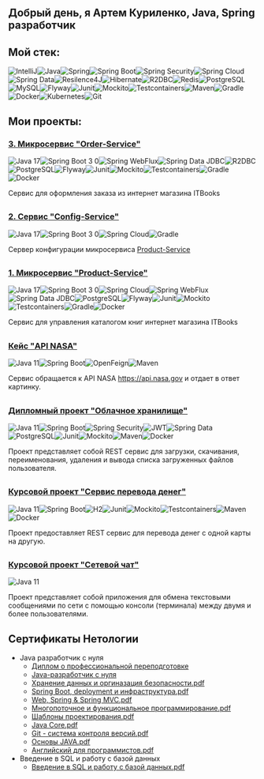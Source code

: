 ## Добрый день, я Артем Куриленко, Java, Spring разработчик

## Мой стек:
![IntelliJ](https://user-images.githubusercontent.com/98458226/213930970-678cf843-4815-4d4e-bc19-ddbd547f8ddb.jpg)![Java](https://user-images.githubusercontent.com/98458226/213930976-bc293742-7168-463a-a1c3-d9b4a2112b28.jpg)![Spring](https://user-images.githubusercontent.com/98458226/213931002-5b443237-0b4b-4610-9e5e-7f1245c1c7b2.jpg)![Spring Boot](https://user-images.githubusercontent.com/98458226/213931008-f45e0532-eb5f-4bee-8fd4-f1a067a89e40.jpg)![Spring Security](https://user-images.githubusercontent.com/98458226/213931011-23a10af9-db0b-4884-80b1-4d37a776759b.jpg)![Spring Cloud](https://user-images.githubusercontent.com/98458226/213931033-e937393e-91d4-4439-b512-d1df098b97b4.jpg)![Spring Data](https://user-images.githubusercontent.com/98458226/213931022-f54ea920-6a0b-4090-ad5c-17fc9bf37462.jpg)![Resilence4J](https://user-images.githubusercontent.com/98458226/213931323-00dc80a1-43c5-4fb6-971c-483b814dba66.jpg)![Hibernate](https://user-images.githubusercontent.com/98458226/213931124-896f2f2e-d5e7-4fb1-98ba-d46058e2e63a.jpg)![R2DBC](https://user-images.githubusercontent.com/98458226/213931173-72afbaee-abb6-4498-a377-efe131e22c5b.jpg)![Redis](https://user-images.githubusercontent.com/98458226/213931178-2a170c94-466a-40d1-9745-e776af1169b0.jpg)![PostgreSQL](https://user-images.githubusercontent.com/98458226/213931200-d9542598-1c70-4187-b213-ed0b198c0e9d.jpg)![MySQL](https://user-images.githubusercontent.com/98458226/213931227-c905e148-e6e0-4d76-a8da-2b890929733f.jpg)![Flyway](https://user-images.githubusercontent.com/98458226/214024014-3ff1008f-a90c-4504-ad6c-04872ffab1b7.jpg)![Junit](https://user-images.githubusercontent.com/98458226/213931346-44ba8541-34f3-41a8-9c55-5404b9cc61f8.jpg)![Mockito](https://user-images.githubusercontent.com/98458226/213931352-2ed54cc1-ec75-455f-8e37-dfc9cf0cf3bc.jpg)![Testcontainers](https://user-images.githubusercontent.com/98458226/213931356-e146f3d6-d9a3-4ec8-843c-eda3ce56d820.jpg)![Maven](https://user-images.githubusercontent.com/98458226/213931453-5781a25f-39a6-4598-bd20-eb7bd1520b44.jpg)![Gradle](https://user-images.githubusercontent.com/98458226/213931457-a47f8eac-80a7-4c14-a8f1-1870f4aedeed.jpg)![Docker](https://user-images.githubusercontent.com/98458226/213931460-992ca6e4-0187-4aed-a319-5d1209f09b5c.jpg)![Kubernetes](https://user-images.githubusercontent.com/98458226/213931472-4a9340c0-aada-443c-b6f3-e78d03d03815.jpg)![Git](https://user-images.githubusercontent.com/98458226/213931478-b5b08959-c521-4c3e-82e3-ea7818329f2e.jpg)


<!-- **Java 11+, Spring Framework, Spring Boot, Spring Security, Spring Data, JDBC, JPA, Hibernate, PostgreSQL, MySQL, JUnit, Mockito, Testcontainers, Maven, Gradle, Docker, Git** -->
## Мои проекты:
### [3. Микросервис "Order-Service"](https://github.com/ArtJDev/order-service)
![Java 17](https://user-images.githubusercontent.com/98458226/214136319-383c1ac6-bc48-4241-a6a8-83f43cf4cc5e.jpg)![Spring Boot 3 0](https://user-images.githubusercontent.com/98458226/214136347-8f1050fc-aa5d-4ffe-bdf3-cb5f082c96be.jpg)![Spring WebFlux](https://user-images.githubusercontent.com/98458226/214136424-04ba2acf-93c0-4666-9e29-c09d48d82407.jpg)![Spring Data JDBC](https://user-images.githubusercontent.com/98458226/214136475-da332dc2-5b6f-4ee5-895b-f9385d968728.jpg)![R2DBC](https://user-images.githubusercontent.com/98458226/214136516-17b149fd-e5fd-488c-a168-7ab98715301e.jpg)![PostgreSQL](https://user-images.githubusercontent.com/98458226/214136588-a0c97232-b1d6-4517-a698-c7af29aaf0f9.jpg)![Flyway](https://user-images.githubusercontent.com/98458226/214136622-e3045efd-1cf1-4e5b-8390-13cc52f6017a.jpg)![Junit](https://user-images.githubusercontent.com/98458226/214136668-f0536f52-4356-4fb8-b7b7-f57ea12e1112.jpg)![Mockito](https://user-images.githubusercontent.com/98458226/214136700-1bab3f6a-c29b-4316-a8c1-f36fc726efca.jpg)![Testcontainers](https://user-images.githubusercontent.com/98458226/214136747-8a4bce38-9c69-42be-b8dd-e69c6e980619.jpg)![Gradle](https://user-images.githubusercontent.com/98458226/214136777-b5791272-075a-4b2a-a9b0-88d4546fd9d5.jpg)![Docker](https://user-images.githubusercontent.com/98458226/214136812-fb07f007-dd5a-4cc0-9ba8-0b3953a4f02b.jpg)

Сервис для оформления заказа из интернет магазина ITBooks
##

### [2. Сервис "Config-Service"](https://github.com/ArtJDev/config-service)
![Java 17](https://user-images.githubusercontent.com/98458226/214134376-3e84e1c3-6377-4a3d-bc64-f6f0517238e4.jpg)![Spring Boot 3 0](https://user-images.githubusercontent.com/98458226/214134416-52658f96-164c-4e76-9347-ee5ba9605bba.jpg)![Spring Cloud](https://user-images.githubusercontent.com/98458226/214134464-7db9ec69-7bf6-4f09-814f-7e63a6890893.jpg)![Gradle](https://user-images.githubusercontent.com/98458226/214134844-6e346d53-cb2e-48c6-9ba7-8692bf81b567.jpg)

Сервер конфигурации микросервиса [Product-Service](https://github.com/ArtJDev/product-service)
##

### [1. Микросервис "Product-Service"](https://github.com/ArtJDev/product-service)
![Java 17](https://user-images.githubusercontent.com/98458226/214115081-d8d97202-7099-4060-a756-5342d3a012e0.jpg)![Spring Boot 3 0](https://user-images.githubusercontent.com/98458226/214115164-ed14c5e2-fd8f-4d01-a664-cc36d6a122c9.jpg)![Spring Cloud](https://user-images.githubusercontent.com/98458226/214038299-e011421a-8a49-49d4-bc7f-e7e74d71e4e1.jpg)![Spring WebFlux](https://user-images.githubusercontent.com/98458226/214038335-f0bf49bb-25e2-4580-9ce9-9066626de095.jpg)![Spring Data JDBC](https://user-images.githubusercontent.com/98458226/214038382-edaba164-1b86-4ae7-8f4c-70f29c6357b3.jpg)![PostgreSQL](https://user-images.githubusercontent.com/98458226/214038421-ae61d798-132c-48c4-8582-bfdacd9f71b4.jpg)![Flyway](https://user-images.githubusercontent.com/98458226/214038507-c6b90a1d-887c-4aed-8d4b-d785434c7271.jpg)![Junit](https://user-images.githubusercontent.com/98458226/214038553-290c2aa5-4940-4a1e-8506-eb9f15b6c801.jpg)![Mockito](https://user-images.githubusercontent.com/98458226/214038572-9366dfad-280e-41d8-8b7b-414388ad3ac8.jpg)![Testcontainers](https://user-images.githubusercontent.com/98458226/214038613-7d0278e9-d64f-4064-94e9-ad63e0699afc.jpg)![Gradle](https://user-images.githubusercontent.com/98458226/214038789-f179f317-1827-441b-a62b-cdeaccdd8210.jpg)![Docker](https://user-images.githubusercontent.com/98458226/214114887-cf0b273a-04b0-4bfd-a9c0-4fe98553481d.jpg)

Сервис для управления каталогом книг интернет магазина ITBooks
##

### [Кейс "API NASA"](https://github.com/ArtJDev/rest_api_nasa)
![Java 11](https://user-images.githubusercontent.com/98458226/214115640-828928d3-bf9a-47d3-9746-a651dee028d1.jpg)![Spring Boot](https://user-images.githubusercontent.com/98458226/213931957-84a52baa-7747-43b4-80ad-ccefdc88978b.jpg)![OpenFeign](https://user-images.githubusercontent.com/98458226/213932108-7091e6ca-7564-4aaa-a4cb-07fcacaab3a5.jpg)![Maven](https://user-images.githubusercontent.com/98458226/213932487-41d48e61-c519-4b64-92dd-9141ed088524.jpg)


Сервис обращается к API NASA https://api.nasa.gov и отдает в ответ картинку.
##

### [Дипломный проект "Облачное хранилище"](https://github.com/ArtJDev/CloudStorage)
![Java 11](https://user-images.githubusercontent.com/98458226/214115693-688bca68-56a9-471f-80df-c9262db4f4ec.jpg)![Spring Boot](https://user-images.githubusercontent.com/98458226/213932218-209e81ee-74c0-4037-9c48-418325c07c2c.jpg)![Spring Security](https://user-images.githubusercontent.com/98458226/213932296-a55c56bf-8b93-4e48-8898-81c958449044.jpg)![JWT](https://user-images.githubusercontent.com/98458226/213932439-10840453-b421-4a59-96f8-b023764fb7b9.jpg)![Spring Data](https://user-images.githubusercontent.com/98458226/213932227-adfffaf6-d821-4d8f-bfb9-dbe89935a50c.jpg)![PostgreSQL](https://user-images.githubusercontent.com/98458226/213932233-a9029960-aa32-4d99-9487-b4de067365ee.jpg)![Junit](https://user-images.githubusercontent.com/98458226/213932243-68240735-75e3-4b37-b209-695b521c5a33.jpg)![Mockito](https://user-images.githubusercontent.com/98458226/213932252-ec3578a4-c49c-4197-b672-86bc2aecce10.jpg)![Maven](https://user-images.githubusercontent.com/98458226/213932262-ea961c79-1d8c-42d7-93fc-60c4403c8b7a.jpg)![Docker](https://user-images.githubusercontent.com/98458226/213932268-08ea4eca-593b-499b-95ae-0e894c5a9161.jpg)

Проект представляет собой REST сервис для загрузки, скачивания, переименования, удаления и вывода списка загруженных файлов пользователя.
##

### [Курсовой проект "Сервис перевода денег"](https://github.com/ArtJDev/Transfer_Money_REST_API)
![Java 11](https://user-images.githubusercontent.com/98458226/214115727-7843dcb1-994d-4f34-ae1a-128aa683ed6c.jpg)![Spring Boot](https://user-images.githubusercontent.com/98458226/213932582-a91b94ba-9eca-4841-8ee7-060b98244701.jpg)![H2](https://user-images.githubusercontent.com/98458226/213932590-94d464c8-d719-4712-949a-1b05d08ba03f.png)![Junit](https://user-images.githubusercontent.com/98458226/213932594-38c924b8-a6c2-4386-acd3-f115e76fe470.jpg)![Mockito](https://user-images.githubusercontent.com/98458226/213932597-1fbcf3a6-245d-468d-a4fb-7b20177c59f8.jpg)![Testcontainers](https://user-images.githubusercontent.com/98458226/213932620-408dd7f7-ab35-4cba-acc3-64f483ecea60.jpg)![Maven](https://user-images.githubusercontent.com/98458226/213932697-d954e3d3-af8d-45f3-b9bb-2d730b143361.jpg)![Docker](https://user-images.githubusercontent.com/98458226/213932631-d5c9d285-6904-4fed-98ac-c2e154637e0d.jpg)

Проект предоставляет REST сервис для перевода денег с одной карты на другую.
##
### [Курсовой проект "Сетевой чат"](https://github.com/ArtJDev/OnlineChat)

![Java 11](https://user-images.githubusercontent.com/98458226/214115805-79f2322a-af55-4c1c-9e90-3eb0d2e01efd.jpg)

Проект представляет собой приложения для обмена текстовыми сообщениями по сети с помощью консоли (терминала) между двумя и более пользователями.
##
## Сертификаты Нетологии
- Java разработчик с нуля
  - [Диплом о профессиональной переподготовке](https://github.com/ArtJDev/certificates/blob/main/Диплом.jpg)
  - [Java-разработчик с нуля](https://github.com/ArtJDev/certificates/blob/main/10.%20Java%20разработчик.pdf)
  - [Хранение данных и оргиназация безопасности.pdf](https://github.com/ArtJDev/certificates/blob/main/9.%20Хранение%20данных%20и%20оргиназация%20безопасности.pdf)
  - [Spring Boot, deployment и инфраструктура.pdf](https://github.com/ArtJDev/certificates/blob/main/8.%20Spring%20Boot%2C%20deployment%20и%20инфраструктура.pdf)
  - [Web, Spring & Spring MVC.pdf](https://github.com/ArtJDev/certificates/blob/main/7.%20Web%2C%20Spring%20%26%20Spring%20MVC.pdf)
  - [Многопоточное и функциональное программирование.pdf](https://github.com/ArtJDev/certificates/blob/main/6.%20Многопоточное%20и%20функциональное%20программирование.pdf)
  - [Шаблоны проектирования.pdf](https://github.com/ArtJDev/certificates/blob/main/5.%20Шаблоны%20проектирования.pdf)
  - [Java Core.pdf](https://github.com/ArtJDev/certificates/blob/main/4.%20Java%20Core.pdf)
  - [Git - система контроля версий.pdf](https://github.com/ArtJDev/certificates/blob/main/3.%20Git%20-%20система%20контроля%20версий.pdf)
  - [Основы JAVA.pdf](https://github.com/ArtJDev/certificates/blob/main/2.%20Основы%20JAVA.pdf)
  - [Английский для программистов.pdf](https://github.com/ArtJDev/certificates/blob/main/1.%20Английский%20для%20программистов.pdf)
- Введение в SQL и работу с базой данных
  - [Введение в SQL и работу с базой данных.pdf](https://github.com/ArtJDev/certificates/blob/main/Введение%20в%20SQL%20и%20работу%20с%20базой%20данных.pdf)
